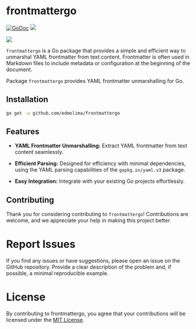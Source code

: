 # frontmattergo

[![GoDoc](https://godoc.org/github.com/edmolima/frontmattergo?status.svg)](https://godoc.org/github.com/edmolima/frontmattergo)
![](https://img.shields.io/badge/status-stable-green.svg)

![](https://img.shields.io/badge/license-MIT-blue.svg)

`frontmattergo` is a Go package that provides a simple and efficient way to unmarshal YAML frontmatter from text content. Frontmatter is often used in Markdown files to include metadata or configuration at the beginning of the document.

Package `frontmattergo` provides YAML frontmatter unmarshalling for Go.

## Installation

```bash
go get -u github.com/edmolima/frontmattergo
```

## Features

- **YAML Frontmatter Unmarshalling:** Extract YAML frontmatter from text content seamlessly.

- **Efficient Parsing:** Designed for efficiency with minimal dependencies, using the YAML parsing capabilities of the `gopkg.in/yaml.v3` package.

- **Easy Integration:** Integrate with your existing Go projects effortlessly.


## Contributing

Thank you for considering contributing to `frontmattergo`! Contributions are welcome, and we appreciate your help in making this project better.

# Report Issues

If you find any issues or have suggestions, please open an issue on the GitHub repository. Provide a clear description of the problem and, if possible, a minimal reproducible example.

# License
By contributing to frontmattergo, you agree that your contributions will be licensed under the [MIT License](./LICENSE).


